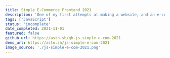 ```yaml
---
title: Simple E-Commerce Frontend 2021
description: 'One of my first attempts at making a website, and an e-commerce site at that.'
tags: ['JavaScript']
status: 'incomplete'
date_completed: 2021-11-01
featured: false
github_url: https://astn.sh/gh-js-simple-e-com-2021
demo_url: https://astn.sh/js-simple-e-com-2021
image_source: './js-simple-e-com-2021.png'
---
```

